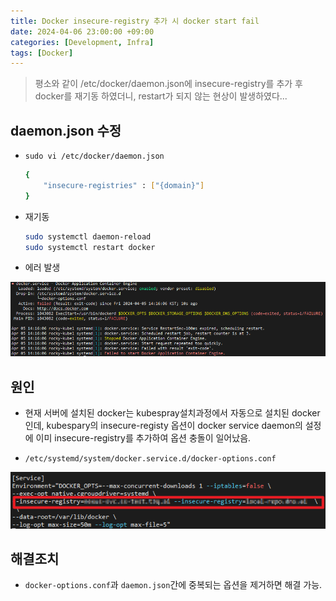 ```yaml
---
title: Docker insecure-registry 추가 시 docker start fail
date: 2024-04-06 23:00:00 +09:00
categories: [Development, Infra]
tags: [Docker]
---
```


> 평소와 같이 /etc/docker/daemon.json에 insecure-registry를 추가 후 docker를 재기동 하였더니, restart가 되지 않는 현상이 발생하였다...

## daemon.json 수정

- `sudo vi /etc/docker/daemon.json`

  ```bash
  {
      "insecure-registries" : ["{domain}"]
  }
  ```

- 재기동

  ```bash
  sudo systemctl daemon-reload
  sudo systemctl restart docker
  ```

- 에러 발생

![1](assets\post_imgs\2024-04-06-docker_insecure_reg\1.png)

## 원인

- 현재 서버에 설치된 docker는 kubespray설치과정에서 자동으로 설치된 docker인데, kubespary의 insecure-registy 옵션이 docker service daemon의 설정에 이미 insecure-registry를 추가하여 옵션 충돌이 일어났음.

- `/etc/systemd/system/docker.service.d/docker-options.conf`

![2](assets\post_imgs\2024-04-06-docker_insecure_reg\2.png)

## 해결조치

- `docker-options.conf`과 `daemon.json`간에 중복되는 옵션을 제거하면 해결 가능.
